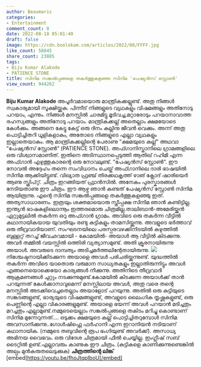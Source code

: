 ```yaml
---
author: Beaumaris
categories:
- Entertainment
comment_count: 0
date: 2022-08-18 05:01:40
draft: false
image: https://cdn.boolokam.com/articles/2022/08/FFFF.jpg
like_count: 58845
share_count: 23885
tags:
- Biju Kumar Alakode
- PATIENCE STONE
title: സിനിമ സങ്കൽപ്പങ്ങളെ തകർത്തുകളഞ്ഞ സിനിമ 'പേഷ്യൻസ് സ്റ്റോൺ'
view_count: 944262
---
```


**Biju Kumar Alakode** അപൂർവമായൊരു മാന്ത്രികക്കല്ലുണ്ട്. അതു നിങ്ങൾ സ്വകാര്യമായി സൂക്ഷിയ്ക്കുക. പിന്നീട് നിങ്ങളുടെ വ്യഥകളും വിഷമങ്ങളും അതിനോടു പറയാം, എന്നും. നിങ്ങൾ മനസ്സിൽ ചാരമിട്ടു മൂടിവച്ച,മറ്റാരോടും പറയാനാവാത്ത രഹസ്യങ്ങളും അതിനോടു പറയാം. മാന്ത്രികക്കല്ല് അതെല്ലാം ക്ഷമയോടെ കേൾക്കും. അങ്ങനെ കേട്ടു കേട്ട് ഒരു ദിനം കല്ലിനു ജീവൻ വെക്കും. അന്ന് അതു പൊട്ടിച്ചിതറി ധൂളികളാകും, അതോടെ നിങ്ങളുടെ എല്ലാ വ്യഥകളും ഇല്ലാതെയാകും. ആ മാന്ത്രികക്കല്ലിന്റെ പേരാണു “ക്ഷമയുടെ കല്ല്“ അഥവാ “പേഷ്യൻസ് സ്റ്റോൺ“ (PATIENCE STONE). അഫ്ഗാനിസ്താനിലെ ഗ്രാമങ്ങളിലെ ഒരു വിശ്വാസമാണിത്. ഇതിനെ അടിസ്ഥാനപ്പെടുത്തി ആതിഖ് റഹിമി എന്ന അഫ്ഗാൻ എഴുത്തുകാരന്റെ ഒരു നോവലുണ്ട്. “പേഷ്യൻസ് സ്റ്റോൺ“. ഈ നോവൽ അദ്ദേഹം തന്നെ സംവിധാനം ചെയ്ത് അഫ്ഗാനിലെ ദാരി ഭാഷയിൽ സിനിമ ആക്കിയിട്ടുണ്ട്. വിഖ്യാത ഫ്രഞ്ച് തിരക്കഥകൃത്ത് ഴാങ് ക്ലോദ് ഷാരിയെർ ആണു സ്ക്രിപ്റ്റ്. ചിത്രം ഇറങ്ങിയത് ഫ്രാൻസിൽ. അനേകം പുരസ്കാരങ്ങൾ നേടിയതാണു ഈ ചിത്രം. ഈ ആഴ്ച ഞാൻ കണ്ടത് പേഷ്യൻസ് സ്റ്റോൺ സിനിമ ആയിരൂന്നു. എന്റെ സിനിമ സങ്കൽപ്പങ്ങളെ തകർത്തുകളഞ്ഞു ഇത്. അത്യസാധാരണം. ഇത്രയും ശക്തമായൊരു സ്ത്രീപ്പക്ഷ സിനിമ ഞാൻ കണ്ടിട്ടില്ല. ഇന്ത്യൻ ഭാഷകളിലൊന്നൂം ഇത്തരമൊരു ചിത്രമില്ല.താലിബാൻ-അമേരിയ്ക്കൻ ഏറ്റുമുട്ടലിൽ തകർന്ന ഒറു അഫ്ഗാൻ ഗ്രാമം. അവിടെ ഒരു തകർന്ന വീട്ടിൽ കഥാനായികയായ യുവതിയും രണ്ടു കുട്ടികളും താമസിയ്ക്കുന്നു. അവളുടെ ഭർത്താവ് ഒരു തീവ്രവാദിയാണ്. സംഘടനയിലെ പരസ്പരവഴക്കിനിടയിൽ കഴുത്തിൽ ബുള്ളറ്റ് തറച്ച് ജീവഛവമായി - കോമയിൽ- അയാൾ ആ വീട്ടിൽ കിടക്കുന്നു. അവർ തമ്മിൽ വയസ്സിൽ ഒത്തിരി വ്യത്യാസമുണ്ട്. അതി ക്രൂരനായിരുന്നു അയാൾ. അവരുടെ ദാമ്പത്യം അടിച്ചമർത്തലിന്റേതായിരുന്നു. ![](https://cdn.boolokam.com/articles/2022/08/FFFF.jpg)നിശ്ചേഷ്ടനായിക്കിടക്കുന്ന അയാളെ അവൾ പരിചരിയ്ക്കുന്നുണ്ട്. യുദ്ധത്തിൽ തകർന്ന അവിടെ യാതൊരു വരുമാന സാധ്യതകളും ഇല്ലാതിരുന്നിട്ടും അവൾ എങ്ങനെയൊക്കെയോ കാര്യങ്ങൾ നീക്കുന്നു. അതിനിടെ തീവ്രവാദി ആക്രമണങ്ങൾ ചുറ്റും നടക്കുന്നുമുണ്ട്.കോമയിൽ കിടക്കുന്ന അയാൾക്ക് താൻ പറയുന്നത് കേൾക്കാനാവുമെന്ന് മനസ്സിലായ അവൾ, അതു വരെ തന്റെ മനസ്സിൽ അടക്കിവെച്ചതെല്ലാം അയാളോട് പറയുന്നു. അതിൽ ഒരു കുട്ടിയുടെ സങ്കടങ്ങളുണ്ട്, ഭാര്യയുടെ വിഷമങ്ങളുണ്ട്, അവളുടെ ലൈംഗിക തൃഷ്ണകളുണ്ട്, ഒരു പെണ്ണിന്റെ എല്ലാ വികാരങ്ങളുമുണ്ട്. അയാളെ ഭയന്ന് അവൾ പറയാൻ മടിച്ചതും മറച്ചതും എല്ലാമുണ്ട്.നമ്മുടെയെല്ലാം സങ്കൽപ്പങ്ങളെ തകിടം മറിച്ചു കൊണ്ടാണ് സിനിമ മുന്നേറുന്നത്.... ഒടുക്കം ക്ഷമയുടെ കല്ല് പൊട്ടിച്ചിതറുമ്പോൾ സിനിമ അവസാനിക്കുന്നു..ഗോൾഷിഫ്റ്റെ ഫർഹാനി എന്ന ഇറാനിയൻ നടിയാണ് കഥാനായിക. (നമ്മുടെ തബുവിന്റെ രൂപ ഭംഗിയുണ്ട് അവർക്ക്). അസാധ്യ അഭിനയ വൈഭവം. ഒരു വിദേശ ചിത്രമായി ഫീൽ ചെയ്യില്ല. ഇംഗ്ലീഷ് സബ് ടൈറ്റിൽ ഉണ്ട്.എല്ലാവരും കാണുക ഈ ചിത്രം. (കുട്ടികളെ കാണിക്കുന്നുണ്ടെങ്കിൽ അല്പം മുൻകരുതലെടുക്കുക) **ചിത്രത്തിന്റെ ലിങ്ക്** [embed]https://youtu.be/fhoJtqpIboU[/embed]